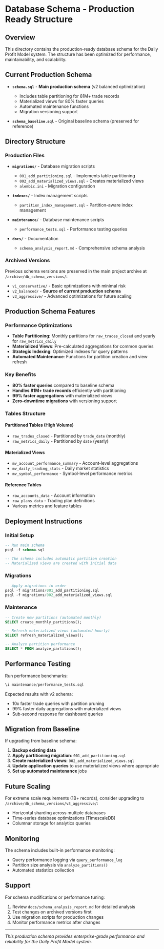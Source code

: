# Database Schema - Production Ready Structure

## Overview

This directory contains the production-ready database schema for the Daily Profit Model system. The structure has been optimized for performance, maintainability, and scalability.

## Current Production Schema

- **`schema.sql`** - **Main production schema** (v2 balanced optimization)
  - Includes table partitioning for 81M+ trade records
  - Materialized views for 80% faster queries
  - Automated maintenance functions
  - Migration versioning support

- **`schema_baseline.sql`** - Original baseline schema (preserved for reference)

## Directory Structure

### Production Files
- **`migrations/`** - Database migration scripts
  - `001_add_partitioning.sql` - Implements table partitioning
  - `002_add_materialized_views.sql` - Creates materialized views
  - `alembic.ini` - Migration configuration

- **`indexes/`** - Index management scripts
  - `partition_index_management.sql` - Partition-aware index management

- **`maintenance/`** - Database maintenance scripts
  - `performance_tests.sql` - Performance testing queries

- **`docs/`** - Documentation
  - `schema_analysis_report.md` - Comprehensive schema analysis

### Archived Versions
Previous schema versions are preserved in the main project archive at `/archive/db_schema_versions/`:
- `v1_conservative/` - Basic optimizations with minimal risk
- `v2_balanced/` - **Source of current production schema**
- `v3_aggressive/` - Advanced optimizations for future scaling

## Production Schema Features

### Performance Optimizations
- **Table Partitioning**: Monthly partitions for `raw_trades_closed` and yearly for `raw_metrics_daily`
- **Materialized Views**: Pre-calculated aggregations for common queries
- **Strategic Indexing**: Optimized indexes for query patterns
- **Automated Maintenance**: Functions for partition creation and view refresh

### Key Benefits
- **80% faster queries** compared to baseline schema
- **Handles 81M+ trade records** efficiently with partitioning
- **99% faster aggregations** with materialized views
- **Zero-downtime migrations** with versioning support

### Tables Structure

#### Partitioned Tables (High Volume)
- `raw_trades_closed` - Partitioned by `trade_date` (monthly)
- `raw_metrics_daily` - Partitioned by `date` (yearly)

#### Materialized Views
- `mv_account_performance_summary` - Account-level aggregations
- `mv_daily_trading_stats` - Daily market statistics
- `mv_symbol_performance` - Symbol-level performance metrics

#### Reference Tables
- `raw_accounts_data` - Account information
- `raw_plans_data` - Trading plan definitions
- Various metrics and feature tables

## Deployment Instructions

### Initial Setup
```sql
-- Run main schema
psql -f schema.sql

-- The schema includes automatic partition creation
-- Materialized views are created with initial data
```

### Migrations
```sql
-- Apply migrations in order
psql -f migrations/001_add_partitioning.sql
psql -f migrations/002_add_materialized_views.sql
```

### Maintenance
```sql
-- Create new partitions (automated monthly)
SELECT create_monthly_partitions();

-- Refresh materialized views (automated hourly)
SELECT refresh_materialized_views();

-- Analyze partition performance
SELECT * FROM analyze_partitions();
```

## Performance Testing

Run performance benchmarks:
```sql
\i maintenance/performance_tests.sql
```

Expected results with v2 schema:
- 10x faster trade queries with partition pruning
- 99% faster daily aggregations with materialized views
- Sub-second response for dashboard queries

## Migration from Baseline

If upgrading from baseline schema:

1. **Backup existing data**
2. **Apply partitioning migration**: `001_add_partitioning.sql`
3. **Create materialized views**: `002_add_materialized_views.sql` 
4. **Update application queries** to use materialized views where appropriate
5. **Set up automated maintenance** jobs

## Future Scaling

For extreme scale requirements (1B+ records), consider upgrading to `/archive/db_schema_versions/v3_aggressive/`:
- Horizontal sharding across multiple databases
- Time-series database optimizations (TimescaleDB)
- Columnar storage for analytics queries

## Monitoring

The schema includes built-in performance monitoring:
- Query performance logging via `query_performance_log`
- Partition size analysis via `analyze_partitions()`
- Automated statistics collection

## Support

For schema modifications or performance tuning:
1. Review `docs/schema_analysis_report.md` for detailed analysis
2. Test changes on archived versions first
3. Use migration scripts for production changes
4. Monitor performance metrics after changes

---

*This production schema provides enterprise-grade performance and reliability for the Daily Profit Model system.*
